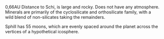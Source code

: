 0,66AU Distance to Schi, is large and rocky. Does not have any atmosphere. 
Minerals are primarily of the cyclosilicate and orthosilicate family, with a wild blend of non-silicates taking the remainders. 

Sphill has 55 moons, which are evenly spaced around the planet across the vertices of a hypothetical icosphere. 